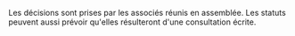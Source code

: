   
 Les décisions sont prises par les associés réunis en assemblée. Les statuts peuvent aussi prévoir qu'elles résulteront d'une consultation écrite.  

  

